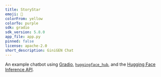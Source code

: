 ```yaml
---
title: StoryStar
emoji: 💬
colorFrom: yellow
colorTo: purple
sdk: gradio
sdk_version: 5.8.0
app_file: app.py
pinned: false
license: apache-2.0
short_description: GiniGEN Chat
---
```


An example chatbot using [Gradio](https://gradio.app), [`huggingface_hub`](https://huggingface.co/docs/huggingface_hub/v0.22.2/en/index), and the [Hugging Face Inference API](https://huggingface.co/docs/api-inference/index).